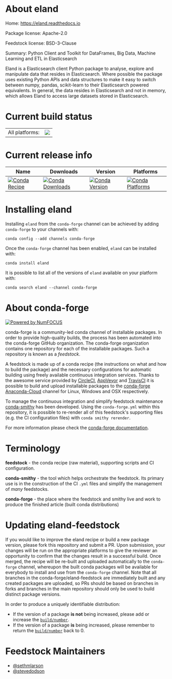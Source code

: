 About eland
===========

Home: https://eland.readthedocs.io

Package license: Apache-2.0

Feedstock license: BSD-3-Clause

Summary: Python Client and Toolkit for DataFrames, Big Data, Machine Learning and ETL in Elasticsearch

Eland is a Elasticsearch client Python package to analyse, explore and manipulate data
that resides in Elasticsearch. Where possible the package uses existing Python APIs and
data structures to make it easy to switch between numpy, pandas, scikit-learn to their
Elasticsearch powered equivalents. In general, the data resides in Elasticsearch and not
in memory, which allows Eland to access large datasets stored in Elasticsearch.


Current build status
====================


<table><tr><td>All platforms:</td>
    <td>
      <a href="https://dev.azure.com/conda-forge/feedstock-builds/_build/latest?definitionId=9518&branchName=master">
        <img src="https://dev.azure.com/conda-forge/feedstock-builds/_apis/build/status/eland-feedstock?branchName=master">
      </a>
    </td>
  </tr>
</table>

Current release info
====================

| Name | Downloads | Version | Platforms |
| --- | --- | --- | --- |
| [![Conda Recipe](https://img.shields.io/badge/recipe-eland-green.svg)](https://anaconda.org/conda-forge/eland) | [![Conda Downloads](https://img.shields.io/conda/dn/conda-forge/eland.svg)](https://anaconda.org/conda-forge/eland) | [![Conda Version](https://img.shields.io/conda/vn/conda-forge/eland.svg)](https://anaconda.org/conda-forge/eland) | [![Conda Platforms](https://img.shields.io/conda/pn/conda-forge/eland.svg)](https://anaconda.org/conda-forge/eland) |

Installing eland
================

Installing `eland` from the `conda-forge` channel can be achieved by adding `conda-forge` to your channels with:

```
conda config --add channels conda-forge
```

Once the `conda-forge` channel has been enabled, `eland` can be installed with:

```
conda install eland
```

It is possible to list all of the versions of `eland` available on your platform with:

```
conda search eland --channel conda-forge
```


About conda-forge
=================

[![Powered by NumFOCUS](https://img.shields.io/badge/powered%20by-NumFOCUS-orange.svg?style=flat&colorA=E1523D&colorB=007D8A)](http://numfocus.org)

conda-forge is a community-led conda channel of installable packages.
In order to provide high-quality builds, the process has been automated into the
conda-forge GitHub organization. The conda-forge organization contains one repository
for each of the installable packages. Such a repository is known as a *feedstock*.

A feedstock is made up of a conda recipe (the instructions on what and how to build
the package) and the necessary configurations for automatic building using freely
available continuous integration services. Thanks to the awesome service provided by
[CircleCI](https://circleci.com/), [AppVeyor](https://www.appveyor.com/)
and [TravisCI](https://travis-ci.com/) it is possible to build and upload installable
packages to the [conda-forge](https://anaconda.org/conda-forge)
[Anaconda-Cloud](https://anaconda.org/) channel for Linux, Windows and OSX respectively.

To manage the continuous integration and simplify feedstock maintenance
[conda-smithy](https://github.com/conda-forge/conda-smithy) has been developed.
Using the ``conda-forge.yml`` within this repository, it is possible to re-render all of
this feedstock's supporting files (e.g. the CI configuration files) with ``conda smithy rerender``.

For more information please check the [conda-forge documentation](https://conda-forge.org/docs/).

Terminology
===========

**feedstock** - the conda recipe (raw material), supporting scripts and CI configuration.

**conda-smithy** - the tool which helps orchestrate the feedstock.
                   Its primary use is in the construction of the CI ``.yml`` files
                   and simplify the management of *many* feedstocks.

**conda-forge** - the place where the feedstock and smithy live and work to
                  produce the finished article (built conda distributions)


Updating eland-feedstock
========================

If you would like to improve the eland recipe or build a new
package version, please fork this repository and submit a PR. Upon submission,
your changes will be run on the appropriate platforms to give the reviewer an
opportunity to confirm that the changes result in a successful build. Once
merged, the recipe will be re-built and uploaded automatically to the
`conda-forge` channel, whereupon the built conda packages will be available for
everybody to install and use from the `conda-forge` channel.
Note that all branches in the conda-forge/eland-feedstock are
immediately built and any created packages are uploaded, so PRs should be based
on branches in forks and branches in the main repository should only be used to
build distinct package versions.

In order to produce a uniquely identifiable distribution:
 * If the version of a package **is not** being increased, please add or increase
   the [``build/number``](https://conda.io/docs/user-guide/tasks/build-packages/define-metadata.html#build-number-and-string).
 * If the version of a package **is** being increased, please remember to return
   the [``build/number``](https://conda.io/docs/user-guide/tasks/build-packages/define-metadata.html#build-number-and-string)
   back to 0.

Feedstock Maintainers
=====================

* [@sethmlarson](https://github.com/sethmlarson/)
* [@stevedodson](https://github.com/stevedodson/)

